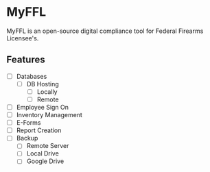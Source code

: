 # MyFFL

MyFFL is an open-source digital compliance tool for Federal Firearms Licensee's.

## Features 

- [ ] Databases
  - [ ] DB Hosting
    - [ ] Locally
    - [ ] Remote
- [ ] Employee Sign On
- [ ] Inventory Management
- [ ] E-Forms
- [ ] Report Creation
- [ ] Backup
  - [ ] Remote Server
  - [ ] Local Drive
  - [ ] Google Drive